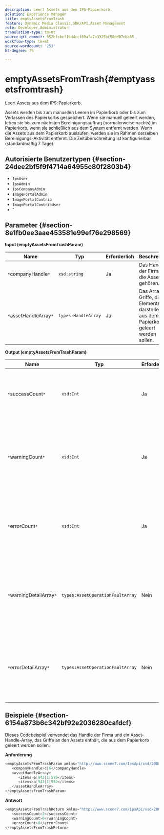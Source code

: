 ```yaml
---
description: Leert Assets aus dem IPS-Papierkorb.
solution: Experience Manager
title: emptyAssetsFromTrash
feature: Dynamic Media Classic,SDK/API,Asset Management
role: Developer,Administrator
translation-type: tm+mt
source-git-commit: 052bfcbcf1bd4ccf60afa7e3325bf58dd07cba85
workflow-type: tm+mt
source-wordcount: '253'
ht-degree: 7%

---
```



# emptyAssetsFromTrash{#emptyassetsfromtrash}

Leert Assets aus dem IPS-Papierkorb.

Assets werden bis zum manuellen Leeren im Papierkorb oder bis zum Verlassen des Papierkorbs gespeichert. Wenn sie manuell geleert werden, leben sie bis zum nächsten Bereinigungsauftrag (normalerweise nachts) im Papierkorb, wenn sie schließlich aus dem System entfernt werden. Wenn die Assets aus dem Papierkorb auslaufen, werden sie im Rahmen derselben Bereinigungs-Aktivität entfernt. Die Zeitüberschreitung ist konfigurierbar (standardmäßig 7 Tage).

## Autorisierte Benutzertypen {#section-24dee2bf5f9f4714a64955c80f2803b4}

* `IpsUser`
* `IpsAdmin`
* `IpsCompanyAdmin`
* `ImagePortalAdmin`
* `ImagePortalContrib`
* `ImagePortalContribUser`
* &quot;

## Parameter {#section-8e1fb0ee3aae453581e99ef76e298569}

**Input (emptyAssetsFromTrashParam)**

| Name | Typ | Erforderlich | Beschreibung |
|---|---|---|---|
| `*`companyHandle`*` | `xsd:string` | Ja | Das Handle der Firma, der die Assets gehören. |
| `*`assetHandleArray`*` | `types:HandleArray` | Ja | Das Array der Griffe, die die Elemente darstellen, die aus dem Papierkorb geleert werden sollen. |

**Output (emptyAssetsFromTrashParam)**

| Name | Typ | Erforderlich | Beschreibung |
|---|---|---|---|
| `*`successCount`*` | `xsd:Int` | Ja | Die Anzahl der Assets, die erfolgreich aus dem Papierkorb geleert wurden. |
| `*`warningCount`*` | `xsd:Int` | Ja | Die Anzahl der Warnungen, die beim Versuch des Vorgangs generiert wurden, Assets aus dem Papierkorb zu leeren. |
| `*`errorCount`*` | `xsd:Int` | Ja | Die Anzahl der Fehler, die beim Versuch des Vorgangs generiert wurden, Assets aus dem Papierkorb zu leeren. |
| `*`warningDetailArray`*` | `types:AssetOperationFaultArray` | Nein | Das Array mit den Details zu den Assets, die Warnungen generiert haben, wenn der Vorgang versuchte, sie aus dem Papierkorb zu leeren. |
| `*`errorDetailArray`*` | `types:AssetOperationFaultArray` | Nein | Das Array mit Details zu den Assets, die Fehler generiert haben, wenn der Vorgang versuchte, sie aus dem Papierkorb zu leeren. |

## Beispiele {#section-6154a873b6c342bf92e2036280cafdcf}

Dieses Codebeispiel verwendet das Handle der Firma und ein Asset-Handle-Array, das Griffe an den Assets enthält, die aus dem Papierkorb geleert werden sollen.

**Anforderung**

```java
<emptyAssetsFromTrashParam xmlns="http://www.scene7.com/IpsApi/xsd/2008-01-15">
   <companyHandle>c|6</companyHandle>
   <assetHandleArray>
      <items>a|942|1|579</items>
      <items>a|943|1|580</items>
   </assetHandleArray>
</emptyAssetsFromTrashParam>
```

**Antwort**

```java
<emptyAssetsFromTrashReturn xmlns="http://www.scene7.com/IpsApi/xsd/2008-01-15">
   <successCount>2</successCount>
   <warningCount>0</warningCount>
   <errorCount>0</errorCount>
</emptyAssetsFromTrashReturn>
```

